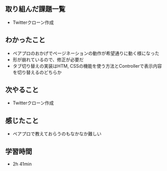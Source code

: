 ## 取り組んだ課題一覧
- Twitterクローン作成
## わかったこと
- ペアプロのおかげでページネーションの動作が希望通りに動く様になった
- 形が崩れているので、修正が必要だ
- タブ切り替えの実装はHTM, CSSの機能を使う方法とControllerで表示内容を切り替えるのどちらか
## 次やること
- Twitterクローン作成
## 感じたこと
- ペアプロで教えておらうのもなかなか難しい
## 学習時間
- 2h 41min
